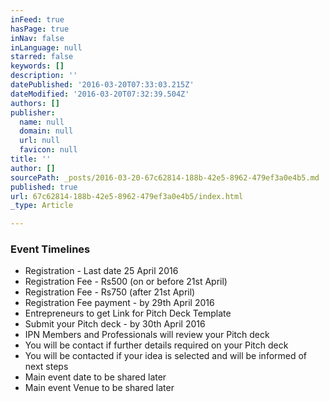 ```yaml
---
inFeed: true
hasPage: true
inNav: false
inLanguage: null
starred: false
keywords: []
description: ''
datePublished: '2016-03-20T07:33:03.215Z'
dateModified: '2016-03-20T07:32:39.504Z'
authors: []
publisher:
  name: null
  domain: null
  url: null
  favicon: null
title: ''
author: []
sourcePath: _posts/2016-03-20-67c62814-188b-42e5-8962-479ef3a0e4b5.md
published: true
url: 67c62814-188b-42e5-8962-479ef3a0e4b5/index.html
_type: Article

---
```

### **Event Timelines**

* Registration - Last date 25 April 2016
* Registration Fee - Rs500 (on or before 21st April)
* Registration Fee - Rs750 (after 21st April)
* Registration Fee payment - by 29th April 2016
* Entrepreneurs to get Link for Pitch Deck Template
* Submit your Pitch deck - by 30th April 2016
* IPN Members and Professionals will review your Pitch deck
* You will be contact if further details required on your Pitch deck
* You will be contacted if your idea is selected and will be informed of next steps
* Main event date to be shared later
* Main event Venue to be shared later